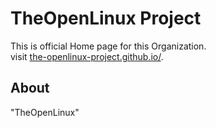 # TheOpenLinux Project

This is official Home page for this Organization.
<br/>
visit [the-openlinux-project.github.io/](https://the-openlinux-project.github.io/).

## About

"TheOpenLinux"
